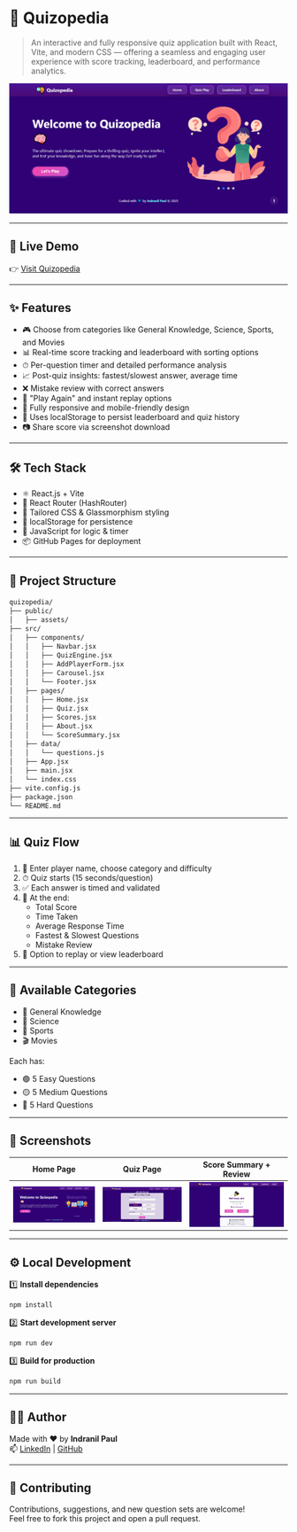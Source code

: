 
# 🧠 Quizopedia

> An interactive and fully responsive quiz application built with React, Vite, and modern CSS — offering a seamless and engaging user experience with score tracking, leaderboard, and performance analytics.

![alt text](public/image-3.png)

---

## 🚀 Live Demo

👉 [Visit Quizopedia](https://quizo-pedia.netlify.app/)

---

## ✨ Features

- 🎮 Choose from categories like General Knowledge, Science, Sports, and Movies
- 📊 Real-time score tracking and leaderboard with sorting options
- ⏱ Per-question timer and detailed performance analysis
- 📈 Post-quiz insights: fastest/slowest answer, average time
- ❌ Mistake review with correct answers
- 🔁 "Play Again" and instant replay options
- 📱 Fully responsive and mobile-friendly design
- 💾 Uses localStorage to persist leaderboard and quiz history
- 📷 Share score via screenshot download

---

## 🛠 Tech Stack

- ⚛️ React.js + Vite
- 🧭 React Router (HashRouter)
- 🎨 Tailored CSS & Glassmorphism styling
- 💾 localStorage for persistence
- 🎯 JavaScript for logic & timer
- 📦 GitHub Pages for deployment

---

## 📂 Project Structure

```
quizopedia/
├── public/
│   ├── assets/
├── src/
│   ├── components/
│   │   ├── Navbar.jsx
│   │   ├── QuizEngine.jsx
│   │   ├── AddPlayerForm.jsx
│   │   ├── Carousel.jsx
│   │   └── Footer.jsx
│   ├── pages/
│   │   ├── Home.jsx
│   │   ├── Quiz.jsx
│   │   ├── Scores.jsx
│   │   ├── About.jsx
│   │   └── ScoreSummary.jsx
│   ├── data/
│   │   └── questions.js
│   ├── App.jsx
│   ├── main.jsx
│   └── index.css
├── vite.config.js
├── package.json
└── README.md
```

---

## 📊 Quiz Flow

1. 👤 Enter player name, choose category and difficulty
2. ⏱ Quiz starts (15 seconds/question)
3. ✅ Each answer is timed and validated
4. 🎯 At the end:
   - Total Score
   - Time Taken
   - Average Response Time
   - Fastest & Slowest Questions
   - Mistake Review
5. 🔁 Option to replay or view leaderboard

---

## 🧪 Available Categories

- 📘 General Knowledge  
- 🔬 Science  
- 🏏 Sports  
- 🎬 Movies

Each has:
- 🟢 5 Easy Questions  
- 🟡 5 Medium Questions  
- 🔴 5 Hard Questions  

---

## 📸 Screenshots

| Home Page                          | Quiz Page                            | Score Summary + Review                |
|-----------------------------------|--------------------------------------|---------------------------------------|
| ![alt text](public/image-1.png) | ![alt text](public/image-2.png) | ![alt text](public/image.png)       |

 
---

## ⚙️ Local Development

1️⃣ **Install dependencies**

```bash
npm install
```

2️⃣ **Start development server**

```bash
npm run dev
```

3️⃣ **Build for production**

```bash
npm run build
```

---

## 🙋‍♂️ Author

Made with ❤️ by **Indranil Paul**  
📫 [LinkedIn](https://www.linkedin.com/in/indranil-paul-470a13271/) |  [GitHub](https://github.com/indranilpaul15)

---

## 🤝 Contributing

Contributions, suggestions, and new question sets are welcome!  
Feel free to fork this project and open a pull request.
